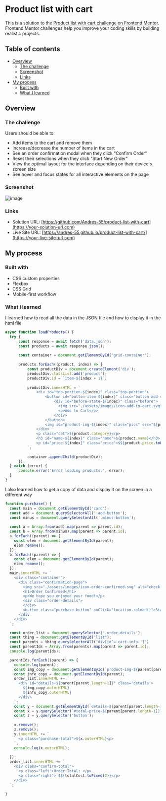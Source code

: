 # Product list with cart

This is a solution to the [Product list with cart challenge on Frontend Mentor](https://www.frontendmentor.io/challenges/product-list-with-cart-5MmqLVAp_d). Frontend Mentor challenges help you improve your coding skills by building realistic projects. 

## Table of contents

- [Overview](#overview)
  - [The challenge](#the-challenge)
  - [Screenshot](#screenshot)
  - [Links](#links)
- [My process](#my-process)
  - [Built with](#built-with)
  - [What I learned](#what-i-learned)

## Overview

### The challenge

Users should be able to:

- Add items to the cart and remove them
- Increase/decrease the number of items in the cart
- See an order confirmation modal when they click "Confirm Order"
- Reset their selections when they click "Start New Order"
- View the optimal layout for the interface depending on their device's screen size
- See hover and focus states for all interactive elements on the page

### Screenshot
![image](https://github.com/user-attachments/assets/f8a18d68-9437-417d-9389-9b97afa81e0b)

### Links

- Solution URL: [https://github.com/Andres-55/product-list-with-cart](https://your-solution-url.com)
- Live Site URL: [https://andres-55.github.io/product-list-with-cart/](https://your-live-site-url.com)

## My process

### Built with

- CSS custom properties
- Flexbox
- CSS Grid
- Mobile-first workflow

### What I learned

I learned how to read all the data in the JSON file and how to display it in the html file
```js
async function loadProducts() {
  try {
      const response = await fetch('data.json');
      const products = await response.json(); 
  
      const container = document.getElementById('grid-container'); 
  
      products.forEach((product, index) => {
          const productDiv = document.createElement('div');
          productDiv.classList.add('product');
          productDiv.id = `item-${index + 1}`; 
  
          productDiv.innerHTML = `
              <div id="top-portion-${index}" class="top-portion">
                  <button id="button-item-${index}" class="button-add-cart" onClick="updateButton('button-item-${index}')">
                      <div id="before-state-${index}" class="before">
                        <img src="./assets/images/icon-add-to-cart.svg" alt="Add to cart img"> 
                        <p>Add to Cart</p>
                      </div>
                  </button>
                  <img id="product-img-${index}" class="pics" src="${product.image.desktop}" alt="${product.name}">
              </div>
              <p class="cat">${product.category}</p>
              <h3 id="name-${index}" class="name">${product.name}</h3>
              <p id="price-${index}" class="price">$${product.price.toFixed(2)}</p>
          `;
  
          container.appendChild(productDiv); 
      });
  } catch (error) {
      console.error('Error loading products:', error);
  }
}
```
I also learned how to get a copy of data and display it on the screen in a different way
```js
function purchase() {
  const main = document.getElementById('card');
  const add = document.querySelectorAll('.add-button');
  const minus = document.querySelectorAll('.minus-button');
  
  const a = Array.from(add).map(parent => parent.id);
  const b = Array.from(minus).map(parent => parent.id);
  a.forEach((parent) => {
    const elem = document.getElementById(parent);
    elem.remove();
  });
  b.forEach((parent) => {
    const elem = document.getElementById(parent);
    elem.remove();
  });
  main.innerHTML += `
    <div class="container">
      <div class="confirmation-page">
        <img src="./assets/images/icon-order-confirmed.svg" alt="check icon">
        <h1>Order Confirmed</h1>
        <p>We hope you enjoyed your food!</p>
        <div class="order-details">
        </div>
        <button class="purchase-button" onClick="location.reload()">Start New Order</button>
      </div
    </div>
  `;

  const order_list = document.querySelector('.order-details');
  const thing = document.getElementById("list");
  const parents = thing.querySelectorAll("div[id^='cart-info-']")
  const parentIds = Array.from(parents).map(parent => parent.id);
  console.log(parentIds);

  parentIds.forEach((parent) => {
    console.log(parent);
    const img_copy = document.getElementById(`product-img-${parent[parent.length-1]}`);
    const info_copy = document.getElementById(parent);
    order_list.innerHTML += `
      <div id="details-${parent[parent.length-1]}" class='details'>
        ${img_copy.outerHTML}
        ${info_copy.outerHTML}
      </div>
    `;
    const y = document.getElementById(`details-${parent[parent.length-1]}`);
    const x = y.querySelector(`#total-price-${parent[parent.length-1]}`);
    const z = y.querySelector('button');
    
    x.remove(); 
    z.remove();
    y.innerHTML += `
      <p class="purchase-total">${x.outerHTML}<p>
    `;
    console.log(x.outerHTML);
    
  });
  order_list.innerHTML += `
    <div class="confirm-total">
      <p class="left">Order Total: </p>
      <p class="right"> $${totalCost.toFixed(2)}</p>
    </div>
  `;
  
}
```
